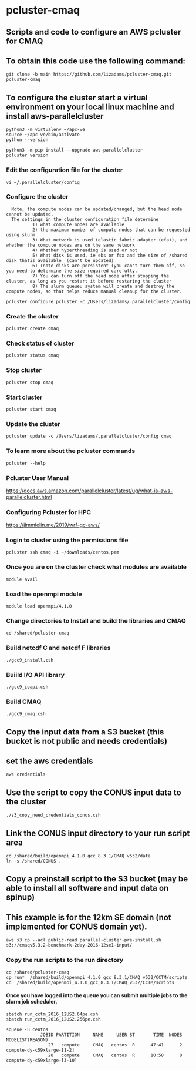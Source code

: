 # pcluster-cmaq

## Scripts and code to configure an AWS pcluster for CMAQ

## To obtain this code use the following command:

```
git clone -b main https://github.com/lizadams/pcluster-cmaq.git pcluster-cmaq
```

## To configure the cluster start a virtual environment on your local linux machine and install aws-parallelcluster

```
python3 -m virtualenv ~/apc-ve
source ~/apc-ve/bin/activate
python --version

python3 -m pip install --upgrade aws-parallelcluster
pcluster version
```

### Edit the configuration file for the cluster

```
vi ~/.parallelcluster/config
```

### Configure the cluster
      Note, the compute nodes can be updated/changed, but the head node cannot be updated.
      The settings in the cluster configuration file determine 
              1) what compute nodes are available
              2) the maximum number of compute nodes that can be requested using slurm
              3) What network is used (elastic fabric adapter (efa)), and whether the compute nodes are on the same network
              4) Whether hyperthreading is used or not
              5) What disk is used, ie ebs or fsx and the size of /shared disk thatis available  (can't be updated) 
              6) (note disks are persistent (you can't turn them off, so you need to determine the size required carefully.
              7) You can turn off the head node after stopping the cluster, as long as you restart it before restaring the cluster
              8) The slurm queueu system will create and destroy the compute nodes, so that helps reduce manual cleanup for the cluster.

```
pcluster configure pcluster -c /Users/lizadams/.parallelcluster/config
```

### Create the cluster

```
pcluster create cmaq
```

### Check status of cluster

```
pcluster status cmaq
```

### Stop cluster

```
pcluster stop cmaq
```

### Start cluster

```
pcluster start cmaq
```

### Update the cluster

```
pcluster update -c /Users/lizadams/.parallelcluster/config cmaq
```

### To learn more about the pcluster commands

```
pcluster --help
```

### Pcluster User Manual
https://docs.aws.amazon.com/parallelcluster/latest/ug/what-is-aws-parallelcluster.html

### Configuring Pcluster for HPC
https://jimmielin.me/2019/wrf-gc-aws/

### Login to cluster using the permissions file

```
pcluster ssh cmaq -i ~/downloads/centos.pem
```

### Once you are on the cluster check what modules are available

```
module avail
```

### Load the openmpi module

```
module load openmpi/4.1.0
```

### Change directories to Install and build the libraries and CMAQ

```
cd /shared/pcluster-cmaq
```

### Build netcdf C and netcdf F libraries

```
./gcc9_install.csh
```

### Buiild I/O API library

```
./gcc9_ioapi.csh
```

### Build CMAQ

```
./gcc9_cmaq.csh
```

## Copy the input data from a S3 bucket (this bucket is not public and needs credentials)
## set the aws credentials

```
aws credentials
```

## Use the script to copy the CONUS input data to the cluster

```
./s3_copy_need_credentials_conus.csh
```

## Link the CONUS input directory to your run script area

```
cd /shared/build/openmpi_4.1.0_gcc_8.3.1/CMAQ_v532/data
ln -s /shared/CONUS .
```


## Copy a preinstall script to the S3 bucket (may be able to install all software and input data on spinup)
## This example is for the 12km SE domain (not implemented for CONUS domain yet).

```
aws s3 cp --acl public-read parallel-cluster-pre-install.sh s3://cmaqv5.3.2-benchmark-2day-2016-12se1-input/
```

### Copy the run scripts to the run directory

```
cd /shared/pcluster-cmaq
cp run*  /shared/build/openmpi_4.1.0_gcc_8.3.1/CMAQ_v532/CCTM/scripts
cd  /shared/build/openmpi_4.1.0_gcc_8.3.1/CMAQ_v532/CCTM/scripts
```


#### Once you have logged into the queue you can submit multiple jobs to the slurm job scheduler.

 ```
sbatch run_cctm_2016_12US2.64pe.csh
sbatch run_cctm_2016_12US2.256pe.csh
```

```
squeue -u centos
             JOBID PARTITION     NAME     USER ST       TIME  NODES NODELIST(REASON) 
                27   compute     CMAQ   centos  R      47:41      2 compute-dy-c59xlarge-[1-2] 
                28   compute     CMAQ   centos  R      10:58      8 compute-dy-c59xlarge-[3-10] 
                ```





